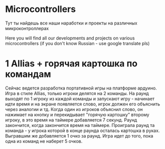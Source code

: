 # Microcontrollers
Тут ты найдешь все наши наработки и проекты на различных микроконтроллерах

Here you will find all our developments and projects on various microcontrollers (if you don't know Russian - use google translate pls)


# 1 Allias + горячая картошка по командам
Сейчас ведется разработка портативной игры на платформе ардуино. Игра в стиле Allias, только игроки делятся на 2 команды. На раунд выходят по 1 игроку из каждой команды и запускают игру - начинает идти время и на экране появляется слово, игрок должен его объяснить через аналогии и тд. Когда один из игроков объяснил слово, он нажимает на кнопку и перекидывает "горячую картошку" второму игроку, в это время на таймере добавляется 7 секунд. Раунд закончится, когда закончится время на таймере. Проиграла раунд та команда - у игрока которой в конце раунда осталась картошка в руках. Выгравшим же добавляется 1 очко за раунд. Игра идет до того, пока одна из команд не наберет 5 очков.

